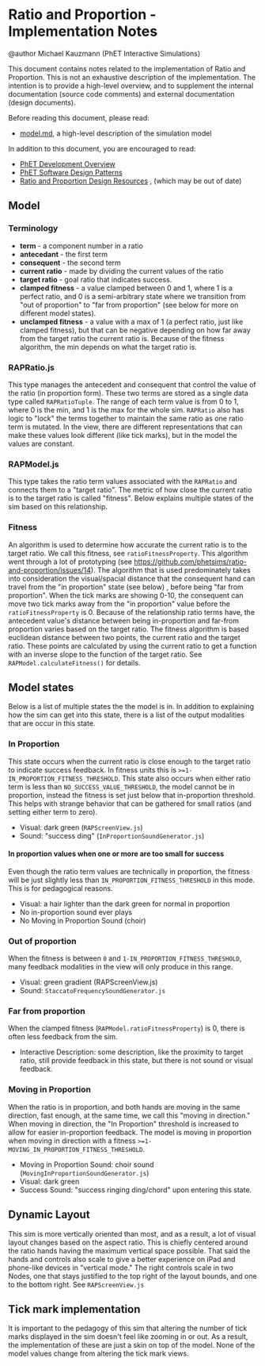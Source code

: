 # Ratio and Proportion - Implementation Notes

@author Michael Kauzmann (PhET Interactive Simulations)

This document contains notes related to the implementation of Ratio and Proportion. This is not an exhaustive
description of the implementation. The intention is to provide a high-level overview, and to supplement the internal
documentation (source code comments) and external documentation (design documents).

Before reading this document, please read:

* [model.md](https://github.com/phetsims/ratio-and-proportion/blob/master/doc/model.md), a high-level description of the
  simulation model

In addition to this document, you are encouraged to read:

* [PhET Development Overview](https://github.com/phetsims/phet-info/blob/master/doc/phet-development-overview.md)
* [PhET Software Design Patterns](https://github.com/phetsims/phet-info/blob/master/doc/phet-software-design-patterns.md)
* [Ratio and Proportion Design Resources](https://drive.google.com/drive/u/1/folders/1XJGeZKYohYDMucdV3bYF56QG08BGjpMi)
  , (which may be out of date)

## Model

### Terminology

* **term** - a component number in a ratio
* **antecedant** - the first term
* **consequent** - the second term
* **current ratio** - made by dividing the current values of the ratio
* **target ratio** - goal ratio that indicates success.
* **clamped fitness** - a value clamped between 0 and 1, where 1 is a perfect ratio, and 0 is a semi-arbitrary state
  where we transition from "out of proportion" to "far from proportion" (see below for more on different model states).
* **unclamped fitness** - a value with a max of 1 (a perfect ratio, just like clamped fitness), but that can be negative
  depending on how far away from the target ratio the current ratio is. Because of the fitness algorithm, the min
  depends on what the target ratio is.

### RAPRatio.js

This type manages the antecedent and consequent that control the value of the ratio (in proportion form). These two
terms are stored as a single data type called `RAPRatioTuple`. The range of each term value is from 0 to 1, where 0 is
the min, and 1 is the max for the whole sim. `RAPRatio` also has logic to "lock" the terms together to maintain the same
ratio as one ratio term is mutated. In the view, there are different representations that can make these values look
different (like tick marks), but in the model the values are constant.

### RAPModel.js

This type takes the ratio term values associated with the `RAPRatio` and connects them to a "target ratio". The metric
of how close the current ratio is to the target ratio is called "fitness". Below explains multiple states of the sim
based on this relationship.

### Fitness

An algorithm is used to determine how accurate the current ratio is to the target ratio. We call this fitness,
see `ratioFitnessProperty`. This algorithm went through a lot of prototyping (see
https://github.com/phetsims/ratio-and-proportion/issues/14). The algorithm that is used predominately takes into
consideration the visual/spacial distance that the consequent hand can travel from the "in proportion" state (see below)
, before being "far from proportion". When the tick marks are showing 0-10, the consequent can move two tick marks away
from the "in proportion" value before the `ratioFitnessProperty` is 0. Because of the relationship ratio terms have, the
antecedent value's distance between being in-proportion and far-from proportion varies based on the target ratio. The
fitness algorithm is based euclidean distance between two points, the current ratio and the target ratio. These points
are calculated by using the current ratio to get a function with an inverse slope to the function of the target ratio.
See `RAPModel.calculateFitness()` for details.

## Model states

Below is a list of multiple states the the model is in. In addition to explaining how the sim can get into this state,
there is a list of the output modalities that are occur in this state.

### In Proportion

This state occurs when the current ratio is close enough to the target ratio to indicate success feedback. In fitness
units this is `>=1-IN_PROPORTION_FITNESS_THRESHOLD`. This state also occurs when either ratio term is less
than `NO_SUCCESS_VALUE_THRESHOLD`, the model cannot be in proportion, instead the fitness is set just below that
in-proportion threshold. This helps with strange behavior that can be gathered for small ratios (and setting either term
to zero).

* Visual: dark green (`RAPScreenView.js`)
* Sound: "success ding" (`InProportionSoundGenerator.js`)

#### In proportion values when one or more are too small for success

Even though the ratio term values are technically in proportion, the fitness will be just slightly less
than `IN_PROPORTION_FITNESS_THRESHOLD` in this mode. This is for pedagogical reasons.

* Visual: a hair lighter than the dark green for normal in proportion
* No in-proportion sound ever plays
* No Moving in Proportion Sound (choir)

### Out of proportion

When the fitness is between `0` and `1-IN_PROPORTION_FITNESS_THRESHOLD`, many feedback modalities in the view will only
produce in this range.

* Visual: green gradient (RAPScreenView.js)
* Sound: `StaccatoFrequencySoundGenerator.js`

### Far from proportion

When the clamped fitness (`RAPModel.ratioFitnessProperty`) is 0, there is often less feedback from the sim.

* Interactive Description: some description, like the proximity to target ratio, still provide feedback in this state,
  but there is not sound or visual feedback.

### Moving in Proportion

When the ratio is in proportion, and both hands are moving in the same direction, fast enough, at the same time, we call
this "moving in direction."
When moving in direction, the "In Proportion" threshold is increased to allow for easier in-proportion feedback. The
model is moving in proportion when moving in direction with a fitness `>=1-MOVING_IN_PROPORTION_FITNESS_THRESHOLD`.

* Moving in Proportion Sound: choir sound (`MovingInProportionSoundGenerator.js`)
* Visual: dark green
* Success Sound: "success ringing ding/chord" upon entering this state.

## Dynamic Layout

This sim is more vertically oriented than most, and as a result, a lot of visual layout changes based on the aspect
ratio. This is chiefly centered around the ratio hands having the maximum vertical space possible. That said the hands
and controls also scale to give a better experience on iPad and phone-like devices in "vertical mode." The right
controls scale in two Nodes, one that stays justified to the top right of the layout bounds, and one to the bottom
right. See
`RAPScreenView.js`

## Tick mark implementation

It is important to the pedagogy of this sim that altering the number of tick marks displayed in the sim doesn't feel
like zooming in or out. As a result, the implementation of these are just a skin on top of the model. None of the model
values change from altering the tick mark views.

